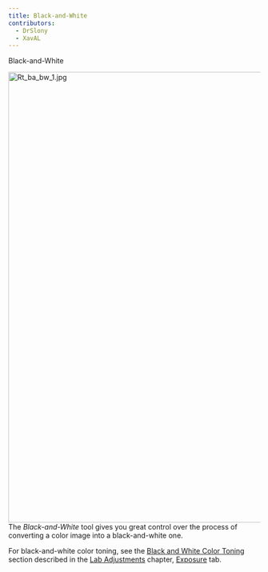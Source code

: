 ```yaml
---
title: Black-and-White
contributors:
  - DrSlony
  - XavAL
---
```


<div class="pagetitle">

Black-and-White

</div>

<img src="Rt_ba_bw_1.jpg" title="Rt_ba_bw_1.jpg" width="900"
alt="Rt_ba_bw_1.jpg" /> The *Black-and-White* tool gives you great
control over the process of converting a color image into a
black-and-white one.

For black-and-white color toning, see the [Black and White Color
Toning](Lab_Adjustments#Black-and-White_Color_Toning.md) section
described in the [Lab Adjustments](Lab_Adjustments.md) chapter,
[Exposure](Exposure.md) tab.

  

